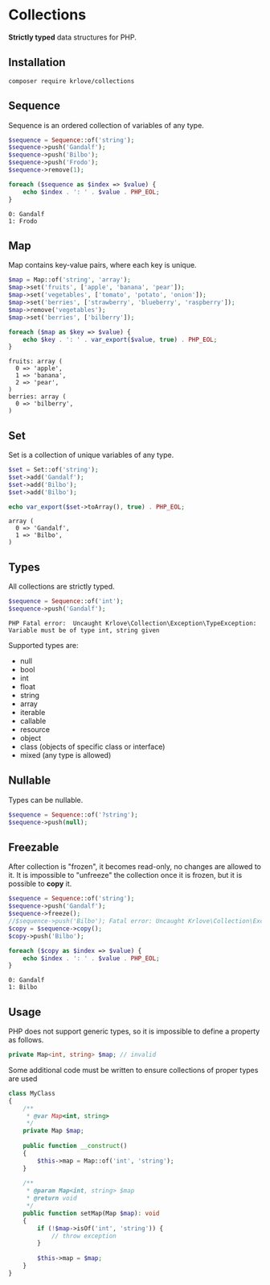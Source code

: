 # Collections

**Strictly typed** data structures for PHP.

## Installation

```
composer require krlove/collections
```

## Sequence
Sequence is an ordered collection of variables of any type.
```php
$sequence = Sequence::of('string');
$sequence->push('Gandalf');
$sequence->push('Bilbo');
$sequence->push('Frodo');
$sequence->remove(1);

foreach ($sequence as $index => $value) {
    echo $index . ': ' . $value . PHP_EOL;
}
```
```
0: Gandalf
1: Frodo
```

## Map
Map contains key-value pairs, where each key is unique.
```php
$map = Map::of('string', 'array');
$map->set('fruits', ['apple', 'banana', 'pear']);
$map->set('vegetables', ['tomato', 'potato', 'onion']);
$map->set('berries', ['strawberry', 'blueberry', 'raspberry']);
$map->remove('vegetables');
$map->set('berries', ['bilberry']);

foreach ($map as $key => $value) {
    echo $key . ': ' . var_export($value, true) . PHP_EOL;
}
```
```
fruits: array (
  0 => 'apple',
  1 => 'banana',
  2 => 'pear',
)
berries: array (
  0 => 'bilberry',
)
```

## Set
Set is a collection of unique variables of any type.
```php
$set = Set::of('string');
$set->add('Gandalf');
$set->add('Bilbo');
$set->add('Bilbo');

echo var_export($set->toArray(), true) . PHP_EOL;
```
```
array (
  0 => 'Gandalf',
  1 => 'Bilbo',
)
```

## Types
All collections are strictly typed.
```php
$sequence = Sequence::of('int');
$sequence->push('Gandalf');
```
```
PHP Fatal error:  Uncaught Krlove\Collection\Exception\TypeException: Variable must be of type int, string given
```

Supported types are:
- null
- bool
- int
- float
- string
- array
- iterable
- callable
- resource
- object
- class (objects of specific class or interface)
- mixed (any type is allowed)

## Nullable
Types can be nullable.
```php
$sequence = Sequence::of('?string');
$sequence->push(null);
```

## Freezable
After collection is "frozen", it becomes read-only, no changes are allowed to it. It is impossible to "unfreeze" the collection once it is frozen, but it is possible to **copy** it.
```php
$sequence = Sequence::of('string');
$sequence->push('Gandalf');
$sequence->freeze();
//$sequence->push('Bilbo'); Fatal error: Uncaught Krlove\Collection\Exception\FrozenException: Sequence is frozen and can not be changed
$copy = $sequence->copy();
$copy->push('Bilbo');

foreach ($copy as $index => $value) {
    echo $index . ': ' . $value . PHP_EOL;
} 
```
```
0: Gandalf
1: Bilbo
```

## Usage
PHP does not support generic types, so it is impossible to define a property as follows.
```php
private Map<int, string> $map; // invalid
```
Some additional code must be written to ensure collections of proper types are used
```php
class MyClass
{
    /**
     * @var Map<int, string> 
     */
    private Map $map;
    
    public function __construct()
    {
        $this->map = Map::of('int', 'string');
    }
    
    /**
     * @param Map<int, string> $map
     * @return void
     */
    public function setMap(Map $map): void
    {
        if (!$map->isOf('int', 'string')) {
            // throw exception
        }
        
        $this->map = $map;
    }
}
```
